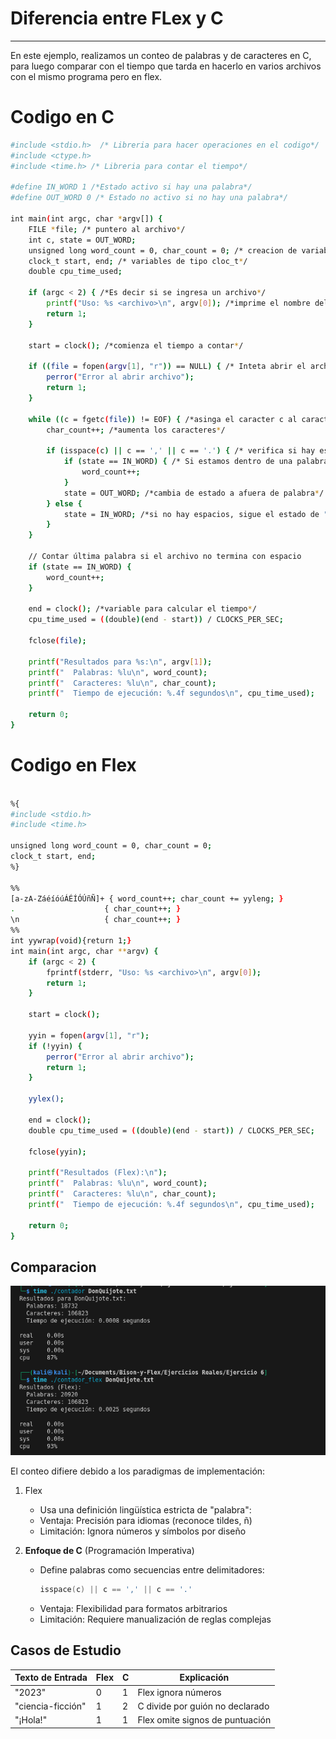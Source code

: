 # Diferencia entre FLex y C
---
En este ejemplo, realizamos un conteo de palabras y de caracteres en C, para luego comparar con el tiempo que tarda en hacerlo en varios archivos con el mismo programa pero en flex.
# Codigo en C
```bash
#include <stdio.h>  /* Libreria para hacer operaciones en el codigo*/
#include <ctype.h>
#include <time.h> /* Libreria para contar el tiempo*/

#define IN_WORD 1 /*Estado activo si hay una palabra*/
#define OUT_WORD 0 /* Estado no activo si no hay una palabra*/

int main(int argc, char *argv[]) {
    FILE *file; /* puntero al archivo*/
    int c, state = OUT_WORD;
    unsigned long word_count = 0, char_count = 0; /* creacion de variables para conteo */
    clock_t start, end; /* variables de tipo cloc_t*/
    double cpu_time_used;

    if (argc < 2) { /*Es decir si se ingresa un archivo*/
        printf("Uso: %s <archivo>\n", argv[0]); /*imprime el nombre del archivo*/
        return 1;
    }

    start = clock(); /*comienza el tiempo a contar*/
    
    if ((file = fopen(argv[1], "r")) == NULL) { /* Inteta abrir el archivo*/
        perror("Error al abrir archivo");
        return 1;
    }

    while ((c = fgetc(file)) != EOF) { /*asinga el caracter c al caracter que se encuentra en el archivo si no se acaba la linea de texto*/
        char_count++; /*aumenta los caracteres*/
        
        if (isspace(c) || c == ',' || c == '.') { /* verifica si hay espacios, comas o puntos en los caracteres*/
            if (state == IN_WORD) { /* Si estamos dentro de una palabra, suma 1 a la cuenta de palabras*/
                word_count++;
            }
            state = OUT_WORD; /*cambia de estado a afuera de palabra*/
        } else {
            state = IN_WORD; /*si no hay espacios, sigue el estado de "en palabra"*/
        }
    }

    // Contar última palabra si el archivo no termina con espacio
    if (state == IN_WORD) {
        word_count++;
    }

    end = clock(); /*variable para calcular el tiempo*/
    cpu_time_used = ((double)(end - start)) / CLOCKS_PER_SEC;

    fclose(file);

    printf("Resultados para %s:\n", argv[1]);
    printf("  Palabras: %lu\n", word_count);
    printf("  Caracteres: %lu\n", char_count);
    printf("  Tiempo de ejecución: %.4f segundos\n", cpu_time_used);

    return 0;
}
```
# Codigo en Flex
```bash

%{
#include <stdio.h>
#include <time.h>

unsigned long word_count = 0, char_count = 0;
clock_t start, end;
%}

%%
[a-zA-ZáéíóúÁÉÍÓÚñÑ]+ { word_count++; char_count += yyleng; }
.                    { char_count++; }
\n                   { char_count++; }
%%
int yywrap(void){return 1;}
int main(int argc, char **argv) {
    if (argc < 2) {
        fprintf(stderr, "Uso: %s <archivo>\n", argv[0]);
        return 1;
    }
    
    start = clock();
    
    yyin = fopen(argv[1], "r");
    if (!yyin) {
        perror("Error al abrir archivo");
        return 1;
    }
    
    yylex();
    
    end = clock();
    double cpu_time_used = ((double)(end - start)) / CLOCKS_PER_SEC;
    
    fclose(yyin);
    
    printf("Resultados (Flex):\n");
    printf("  Palabras: %lu\n", word_count);
    printf("  Caracteres: %lu\n", char_count);
    printf("  Tiempo de ejecución: %.4f segundos\n", cpu_time_used);
    
    return 0;
}

```
## Comparacion
![alt text](image.png)

El conteo difiere debido a los paradigmas de implementación:

1. Flex
   - Usa una definición lingüística estricta de "palabra":
   - Ventaja: Precisión para idiomas (reconoce tildes, ñ)
   - Limitación: Ignora números y símbolos por diseño

2. **Enfoque de C** (Programación Imperativa)
   - Define palabras como secuencias entre delimitadores:
     ```c
     isspace(c) || c == ',' || c == '.'
     ```
   - Ventaja: Flexibilidad para formatos arbitrarios
   - Limitación: Requiere manualización de reglas complejas

## Casos de Estudio

| Texto de Entrada     | Flex | C  | Explicación                     |
|----------------------|------|----|---------------------------------|
| "2023"               | 0    | 1  | Flex ignora números             |
| "ciencia-ficción"    | 1    | 2  | C divide por guión no declarado |
| "¡Hola!"             | 1    | 1  | Flex omite signos de puntuación |
